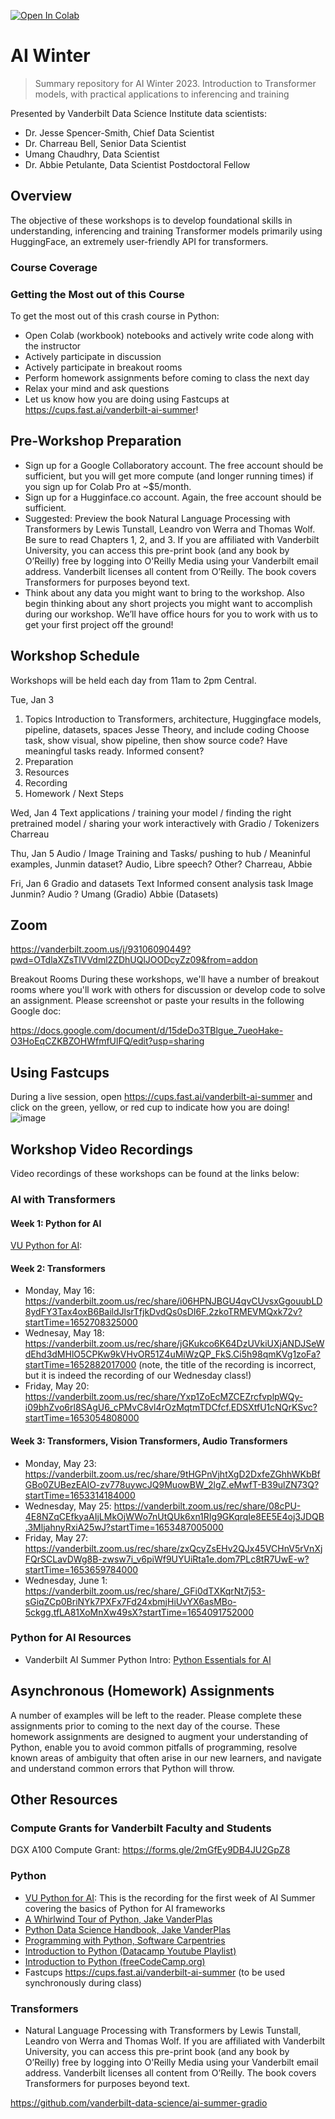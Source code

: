 [![Open In Colab](https://colab.research.google.com/assets/colab-badge.svg)](https://colab.research.google.com/github/vanderbilt-data-science/ai_summer)

# AI Winter
> Summary repository for AI Winter 2023. Introduction to Transformer models, with practical applications to inferencing and training

Presented by Vanderbilt Data Science Institute data scientists:
* Dr. Jesse Spencer-Smith, Chief Data Scientist
* Dr. Charreau Bell, Senior Data Scientist
* Umang Chaudhry, Data Scientist
* Dr. Abbie Petulante, Data Scientist Postdoctoral Fellow

## Overview
The objective of these workshops is to develop foundational skills in understanding, inferencing and training Transformer models primarily using HuggingFace, an extremely user-friendly API for transformers.  

### Course Coverage

### Getting the Most out of this Course
To get the most out of this crash course in Python:
* Open Colab (workbook) notebooks and actively write code along with the instructor
* Actively participate in discussion
* Actively participate in breakout rooms
* Perform homework assignments before coming to class the next day
* Relax your mind and ask questions
* Let us know how you are doing using Fastcups at https://cups.fast.ai/vanderbilt-ai-summer!

## Pre-Workshop Preparation

- Sign up for a Google Collaboratory account. The free account should be sufficient, but you will get more compute (and longer running times) if you sign up for Colab Pro at ~$5/month.
- Sign up for a Hugginface.co account. Again, the free account should be sufficient.
- Suggested: Preview the book Natural Language Processing with Transformers by Lewis Tunstall, Leandro von Werra and Thomas Wolf. Be sure to read Chapters 1, 2, and 3. If you are affiliated with Vanderbilt University, you can access this pre-print book (and any book by O’Reilly) free by logging into O'Reilly Media using your Vanderbilt email address. Vanderbilt licenses all content from O’Reilly. The book covers Transformers for purposes beyond text. 
- Think about any data you might want to bring to the workshop. Also begin thinking about any short projects you might want to accomplish during our workshop. We’ll have office hours for you to work with us to get your first project off the ground!


## Workshop Schedule

Workshops will be held each day from 11am to 2pm Central.

Tue, Jan 3	
1. Topics Introduction to Transformers, architecture, Huggingface models, pipeline, datasets, spaces 
Jesse
Theory, and include coding
Choose task, show visual, show pipeline, then show source code?
Have meaningful tasks ready. Informed consent? 
2. Preparation
3. Resources
4. Recording
5. Homework / Next Steps

Wed, Jan 4	Text applications / training your model / finding the right pretrained model / sharing your work interactively with Gradio / Tokenizers
Charreau

Thu, Jan 5	Audio / Image Training and Tasks/ pushing to hub /
Meaninful examples, Junmin dataset?
Audio, Libre speech? Other?
Charreau, Abbie

Fri, Jan 6	Gradio and datasets
Text Informed consent analysis task
Image Junmin? 
Audio ?
Umang (Gradio)
Abbie (Datasets)
## Zoom

https://vanderbilt.zoom.us/j/93106090449?pwd=OTdlaXZsTlVVdml2ZDhUQlJOODcyZz09&from=addon

Breakout Rooms
During these workshops, we'll have a number of breakout rooms where you'll work with others for discussion or develop code to solve an assignment.  Please screenshot or paste your results in the following Google doc: 

https://docs.google.com/document/d/15deDo3TBlgue_7ueoHake-O3HoEqCZKBZOHWfmfUlFQ/edit?usp=sharing

## Using Fastcups
During a live session, open https://cups.fast.ai/vanderbilt-ai-summer and click on the green, yellow, or red cup to indicate how you are doing! 
![image](https://user-images.githubusercontent.com/5521243/167643293-42f5c9c0-8a8e-4ad7-8aaa-07878ad0b6a3.png)


## Workshop Video Recordings
Video recordings of these workshops can be found at the links below:

### AI with Transformers


#### Week 1: Python for AI
[VU Python for AI](https://github.com/vanderbilt-data-science/p4ai-essentials/):

#### Week 2: Transformers
- Monday, May 16: https://vanderbilt.zoom.us/rec/share/i06HPNJBGU4qvCUvsxGgouubLD8ydFY3Tax4oxB6BaildJlsrTfjkDvdQs0sDI6F.2zkoTRMEVMQxk72v?startTime=1652708325000
- Wednesay, May 18: https://vanderbilt.zoom.us/rec/share/jGKukco6K64DzUVkiUXjANDJSeWdEhd3dMHlO5CPKw9kVHvOR51Z4uMiWzQP_FkS.Ci5h98qmKVg1zoFa?startTime=1652882017000 (note, the title of the recording is incorrect, but it is indeed the recording of our Wednesday class!)
- Friday, May 20: https://vanderbilt.zoom.us/rec/share/Yxp1ZoEcMZCEZrcfvplpWQy-i09bhZvo6rl8SAgU6_cPMvC8vl4rOzMqtmTDCfcf.EDSXtfU1cNQrKSvc?startTime=1653054808000

#### Week 3: Transformers, Vision Transformers, Audio Transformers
- Monday, May 23: https://vanderbilt.zoom.us/rec/share/9tHGPnVjhtXgD2DxfeZGhhWKbBfGBo0ZUBezEAlO-zv778uywcJQ9MuowBW_2lgZ.eMwfT-B39ulZN73Q?startTime=1653314184000
- Wednesday, May 25: https://vanderbilt.zoom.us/rec/share/08cPU-4E8NZqCEfkyaAIjLMkOjWWo7nUtQUk6xn1RIg9GKqrqIe8EE5E4oj3JDQB.3MljahnyRxiA25wJ?startTime=1653487005000
- Friday, May 27: https://vanderbilt.zoom.us/rec/share/zxQcyZsEHv2QJx45VCHnV5rVnXjFQrSCLavDWg8B-zwsw7i_v6piWf9UYUiRta1e.dom7PLc8tR7UwE-w?startTime=1653659784000
- Wednesday, June 1: https://vanderbilt.zoom.us/rec/share/_GFi0dTXKqrNt7j53-sGiqZCp0BriNYk7PXFx7Fd24xbmjHiUvYX6asMBo-5ckgg.tfLA81XoMnXw49sX?startTime=1654091752000

### Python for AI Resources
- Vanderbilt AI Summer Python Intro: [Python Essentials for AI](https://github.com/vanderbilt-data-science/p4ai-essentials/)

## Asynchronous (Homework) Assignments
A number of examples will be left to the reader.  Please complete these assignments prior to coming to the next day of the course.  These homework assignments are designed to augment your understanding of Python, enable you to avoid common pitfalls of programming, resolve known areas of ambiguity that often arise in our new learners, and navigate and understand common errors that Python will throw.

## Other Resources

### Compute Grants for Vanderbilt Faculty and Students

DGX A100 Compute Grant: https://forms.gle/2mGfEy9DB4JU2GpZ8

### Python
- [VU Python for AI](https://github.com/vanderbilt-data-science/p4ai-essentials/): This is the recording for the first week of AI Summer covering the basics of Python for AI frameworks 
- [A Whirlwind Tour of Python, Jake VanderPlas](https://github.com/jakevdp/WhirlwindTourOfPython)
- [Python Data Science Handbook, Jake VanderPlas](https://github.com/jakevdp/PythonDataScienceHandbook)
- [Programming with Python, Software Carpentries](https://swcarpentry.github.io/python-novice-inflammation/)  
- [Introduction to Python (Datacamp Youtube Playlist)](https://www.youtube.com/watch?v=-Rf4fZDQ0yw&list=PLjgj6kdf_snaw8QnlhK5f3DzFDFKDU5f4)
- [Introduction to Python (freeCodeCamp.org)](https://www.youtube.com/watch?v=rfscVS0vtbw)
-  Fastcups https://cups.fast.ai/vanderbilt-ai-summer (to be used synchronously during class)

### Transformers
-  Natural Language Processing with Transformers by Lewis Tunstall, Leandro von Werra and Thomas Wolf. If you are affiliated with Vanderbilt University, you can access this pre-print book (and any book by O’Reilly) free by logging into O'Reilly Media using your Vanderbilt email address. Vanderbilt licenses all content from O’Reilly. The book covers Transformers for purposes beyond text. 

https://github.com/vanderbilt-data-science/ai-summer-gradio


